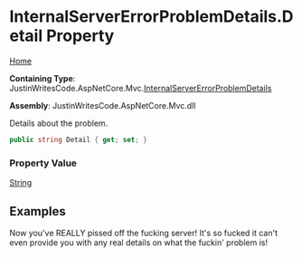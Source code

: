 # InternalServerErrorProblemDetails\.Detail Property

[Home](../../../README.md)

**Containing Type**: JustinWritesCode\.AspNetCore\.Mvc\.[InternalServerErrorProblemDetails](../README.md)

**Assembly**: JustinWritesCode\.AspNetCore\.Mvc\.dll

  
Details about the problem\.

```csharp
public string Detail { get; set; }
```

### Property Value

[String](https://docs.microsoft.com/en-us/dotnet/api/system.string)

## Examples

Now you've REALLY pissed off the fucking server\! It's so fucked it can't even provide you with any real details on what the fuckin' problem is\!
